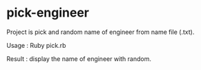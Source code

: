 pick-engineer
=============
Project is pick and random name of engineer from name file (.txt).

Usage  : Ruby pick.rb

Result : display the name of engineer with random.
